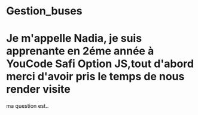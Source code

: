 # Gestion_buses
# Je m'appelle Nadia, je suis apprenante en 2éme année à YouCode Safi Option JS,tout d'abord merci d'avoir pris le temps de nous render visite 
 ma question est..
